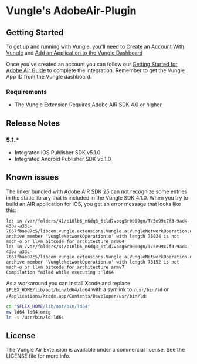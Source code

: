 # Vungle's AdobeAir-Plugin

## Getting Started
To get up and running with Vungle, you'll need to [Create an Account With Vungle](https://v.vungle.com/dashboard) and [Add an Application to the Vungle Dashboard](https://support.vungle.com/hc/en-us/articles/210468678)

Once you've created an account you can follow our [Getting Started for Adobe Air Guide](https://github.com/Vungle/AdobeAir-Plugin/blob/update-5.0.0/WelcometoVunglePlacements2017-06-12.pdf) to complete the integration. Remember to get the Vungle App ID from the Vungle dashboard.

### Requirements
* The Vungle Extension Requires Adobe AIR SDK 4.0 or higher

## Release Notes
### 5.1.*
* Integrated iOS Publisher SDK v5.1.0
* Integrated Android Publisher SDK v5.1.0

## Known issues

The linker bundled with Adobe AIR SDK 25 can not recognize some entries in
the static library that is included in the Vungle SDK 4.1.0. When you try to
build an AIR application for iOS, you get an error message that looks like
this:

```
ld: in /var/folders/41/c10lb6_n6dq3_6tld7vbcg5r0000gn/T/5e99c7f3-9ad4-43ba-a33c-7667fbae07c5/libcom.vungle.extensions.Vungle.a(VungleNetworkOperation.o), archive member 'VungleNetworkOperation.o' with length 75024 is not mach-o or llvm bitcode for architecture arm64
ld: in /var/folders/41/c10lb6_n6dq3_6tld7vbcg5r0000gn/T/5e99c7f3-9ad4-43ba-a33c-7667fbae07c5/libcom.vungle.extensions.Vungle.a(VungleNetworkOperation.o), archive member 'VungleNetworkOperation.o' with length 73152 is not mach-o or llvm bitcode for architecture armv7
Compilation failed while executing : ld64
```

As a workaround you can install Xcode and replace
`$FLEX_HOME/lib/aot/bin/ld64/ld64` with a symlink to `/usr/bin/ld` or
`/Applications/Xcode.app/Contents/Developer/usr/bin/ld`:

```bash
cd "$FLEX_HOME/lib/aot/bin/ld64"
mv ld64 ld64.orig
ln -s /usr/bin/ld ld64
```

## License
The Vungle Air Extension is available under a commercial license. See the LICENSE file for more info.
